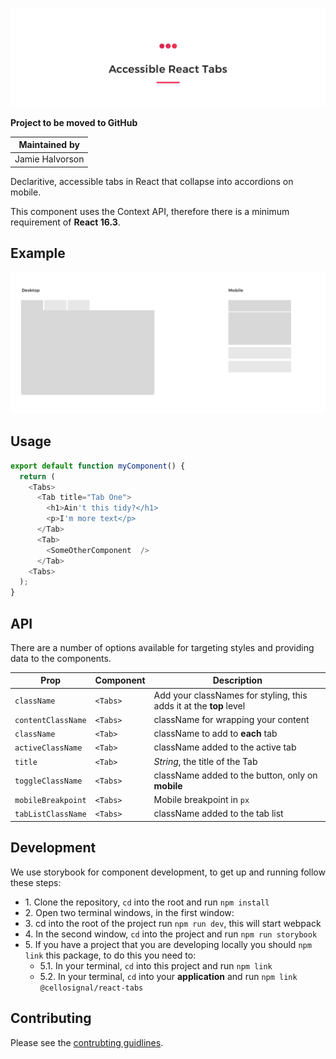 ![React Accessible Tabs by Signal](images/readme-header.jpg)

**Project to be moved to GitHub**

| Maintained by   |
|-----------------|
| Jamie Halvorson |

Declaritive, accessible tabs in React that collapse into accordions on mobile.

This component uses the Context API, therefore there is a minimum requirement of **React 16.3**.

## Example

![Desktop vs Mobile example](images/example.jpg)

## Usage

```javascript
export default function myComponent() {
  return (
    <Tabs>
      <Tab title="Tab One">
        <h1>Ain't this tidy?</h1>
        <p>I'm more text</p>
      </Tab>
      <Tab>
        <SomeOtherComponent  />
      </Tab>
    <Tabs>
  );
}
```

## API
There are a number of options available for targeting styles and providing data to the components.

| Prop | Component | Description |
|------|-----------|-------------|
| `className` | `<Tabs>` | Add your classNames for styling, this adds it at the **top** level |
| `contentClassName` | `<Tabs>` | className for wrapping your content |
| `className` | `<Tab>` | className to add to **each** tab |
| `activeClassName` | `<Tab>` | className added to the active tab |
| `title` | `<Tab>` | *String*, the title of the Tab |
| `toggleClassName` | `<Tabs>` | className added to the button, only on **mobile** |
| `mobileBreakpoint` | `<Tabs>` | Mobile breakpoint in `px` |
| `tabListClassName` | `<Tabs>` | className added to the tab list |

## Development

We use storybook for component development, to get up and running follow these steps:

- 1\. Clone the repository, `cd` into the root and run `npm install`
- 2\. Open two terminal windows, in the first window:
- 3\. cd into the root of the project run `npm run dev`, this will start webpack
- 4\. In the second window, `cd` into the project and run `npm run storybook`
- 5\. If you have a project that you are developing locally you should `npm link` this package, to do this you need to: 
  - 5.1\. In your terminal, `cd` into this project and run `npm link`
  - 5.2\. In your terminal, `cd` into your **application** and run `npm link @cellosignal/react-tabs`

## Contributing

Please see the [contrubting guidlines](CONTRIBUTING.md).
